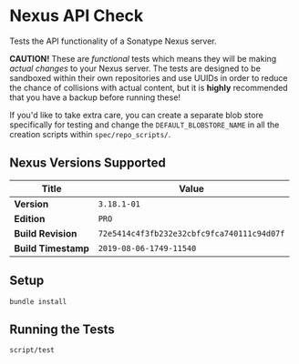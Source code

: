 # Nexus API Check

Tests the API functionality of a Sonatype Nexus server.


**CAUTION!** These are *functional* tests which means they will be making *actual changes* to your Nexus server. The tests are designed to be sandboxed within their own repositories and use UUIDs in order to reduce the chance of collisions with actual content, but it is **highly** recommended that you have a backup before running these!

If you'd like to take extra care, you can create a separate blob store specifically for testing and change the `DEFAULT_BLOBSTORE_NAME` in all the creation scripts within `spec/repo_scripts/`.


## Nexus Versions Supported
Title | Value
---|---
**Version** | `3.18.1-01`
**Edition** | `PRO`
**Build Revision** | `72e5414c4f3fb232e32cbfc9fca740111c94d07f`
**Build Timestamp** | `2019-08-06-1749-11540`


## Setup
`bundle install`


## Running the Tests
`script/test`

